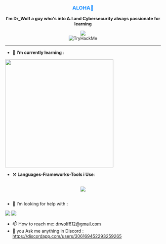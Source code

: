 <h3 style="color:DodgerBlue;" align="center">ALOHA🍁</h3>
<p align="center">
 <b>I'm Dr_Wolf a guy who's into A.I and Cybersecurity always passionate for learning</b>
</p>
<div align="center">
<img width=""src="https://cdn.discordapp.com/emojis/1083892795581943818.webp?size=96&quality=lossless" />
</div>
<div align="center">
    <img src="https://tryhackme-badges.s3.amazonaws.com/drwolf03.png" alt="TryHackMe">
</div>



 
 <hr>
 
- 📝 **I’m currently learning** :
<img  width="350" src="https://ibb.co/t34wfbS"/>

- ⚒️ **Languages-Frameworks-Tools i Use**:
<br>

<div align="center">
    <img src="https://skillicons.dev/icons?i=html,css,python,figma,git,github,vscode,vscodium,linux,bash,md,obsidian,matlab,blender&amp;perline=14"/>
</div>
<br>

- 🤔 I’m looking for help with : 
<img src="https://img.shields.io/badge/JavaScript-323330?style=for-the-badge&logo=javascript&logoColor=F7DF1E" />
<img src="https://img.shields.io/badge/C%2B%2B-00599C?style=for-the-badge&logo=c%2B%2B&logoColor=white" />
<br>

- 📫 How to reach me: drwolf612@gmail.com
- 💬 you Ask me anything in Discord : 
https://discordapp.com/users/306169452293259265

<!--

-->
